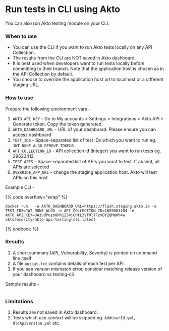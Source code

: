 # Run tests in CLI using Akto

You can also run Akto testing module on your CLI.

### When to use

* You can use the CLI if you want to run Akto tests locally on any API Collection.
* The results from the CLI are NOT saved in Akto dashboard.
* It is best used when developers want to run tests locally before committing to their branch. Note that the application host is chosen as in the API Collection by default.
* You choose to override the application host url to localhost or a different staging URL.

### How to use

Prepare the following environment vars -

1. `AKTO_API_KEY` - Go to My accounts > Settings > Integrations > Akto API > Generate token. Copy the token generated.
2. `AKTO_DASHBOARD_URL` - URL of your dashboard. Please ensure you can access dashboard
3. `TEST_IDS` - Space-separated list of test IDs which you want to run eg. `JWT_NONE_ALGO REMOVE_TOKENS`
4. `API_COLLECTION_ID` - API collection id (integer) you want to run tests eg. 29623412
5. `TEST_APIS` - Space-separated list of APIs you want to test. If absent, all APIs are selected
6. `OVERRIDE_APP_URL` - change the staging application host. Akto will test APIs on this host

Example CLI -

{% code overflow="wrap" %}
```
docker run   -e AKTO_DASHBOARD_URL=https://flash.staging.akto.io -e TEST_IDS=JWT_NONE_ALGO -e API_COLLECTION_ID=1689063104 -e AKTO_API_KEY=OAzudPuzo8kh1234jCHtL3Vf0lTFzvDYZQMaKh4w  aktosecurity/akto-api-testing-cli:latest
```
{% endcode %}

### Results

1. A short summary (API, Vulnerability, Severity) is printed on command line itself
2. A file `output.txt` contains details of each test per API
3. If you see version mismatch error, consider matching release version of your dashboard vs testing-cli

Sample results -&#x20;

<figure><img src="https://github.com/akto-api-security/Documentation/assets/91221068/d6685ffe-463a-49ea-85c8-0fc670714c49" alt=""><figcaption></figcaption></figure>

### Limitations

1. Results are not saved in Akto dashboard.
2. Tests which use _context_ will be skipped eg. `AddUserId.yml`, `OldApiVersion.yml` etc.
